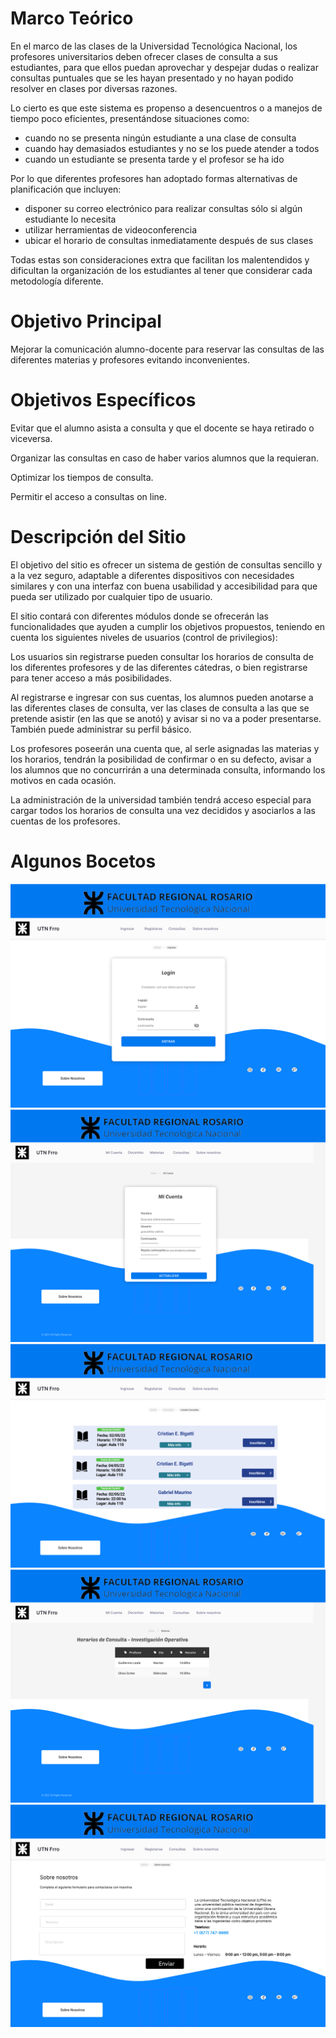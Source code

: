 # Marco Teórico
En el marco de las clases de la Universidad Tecnológica Nacional, los profesores universitarios deben ofrecer clases de consulta a sus estudiantes, para que ellos puedan aprovechar y despejar dudas o realizar consultas puntuales que se les hayan presentado y no hayan podido resolver en clases por diversas razones.

Lo cierto es que este sistema es propenso a desencuentros o a manejos de tiempo poco eficientes, presentándose situaciones como:
- cuando no se presenta ningún estudiante a una clase de consulta
- cuando hay demasiados estudiantes y no se los puede atender a todos
- cuando un estudiante se presenta tarde y el profesor se ha ido

Por lo que diferentes profesores han adoptado formas alternativas de planificación que incluyen:
- disponer su correo electrónico para realizar consultas sólo si algún estudiante lo necesita
- utilizar herramientas de videoconferencia
- ubicar el horario de consultas inmediatamente después de sus clases

Todas estas son consideraciones extra que facilitan los malentendidos y dificultan la organización de los estudiantes al tener que considerar cada metodología diferente.

# Objetivo Principal

Mejorar la comunicación alumno-docente para reservar las consultas de las diferentes materias y profesores evitando inconvenientes. 

# Objetivos Específicos

Evitar que el alumno asista a consulta y que el docente se haya retirado o viceversa.

Organizar las consultas en caso de haber varios alumnos que la requieran.

Optimizar los tiempos de consulta.

Permitir el acceso a consultas on line.

# Descripción del Sitio

El objetivo del sitio es ofrecer un sistema de gestión de consultas sencillo y a la vez seguro, adaptable a diferentes dispositivos con necesidades similares y con una interfaz con buena usabilidad y accesibilidad para que pueda ser utilizado por cualquier tipo de usuario.

El sitio contará con diferentes módulos donde se ofrecerán las funcionalidades que ayuden a cumplir los objetivos propuestos, teniendo en cuenta los siguientes niveles de usuarios (control de privilegios):

Los usuarios sin registrarse pueden consultar los horarios de consulta de los diferentes profesores y de las diferentes cátedras, o bien registrarse para tener acceso a más posibilidades.

Al registrarse e ingresar con sus cuentas, los alumnos pueden anotarse a las diferentes clases de consulta, ver las clases de consulta a las que se pretende asistir (en las que se anotó) y avisar si no va a poder presentarse. También puede administrar su perfil básico.

Los profesores poseerán una cuenta que, al serle asignadas las materias y los horarios, tendrán la posibilidad de confirmar o en su defecto, avisar a los alumnos que no concurrirán a una determinada consulta, informando los motivos en cada ocasión. 

La administración de la universidad también tendrá acceso especial para cargar todos los horarios de consulta una vez decididos y asociarlos a las cuentas de los profesores.

# Algunos Bocetos

![Ingreso](_figmas/login.png)
![Mi Cuenta](_figmas/mi_cuenta.png)
![Listado de Consultas](_figmas/listado.png)
![Asignación de Consultas](_figmas/asig_consultas.png)
![Contacto](_figmas/contacto.png)
